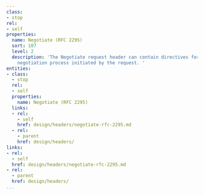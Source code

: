 ```yaml
---
class:
- stop
rel:
- self
properties:
  name: Negotiate (RFC 2295)
  sort: 107
  level: 2
  description: 'The Negotiate request header can contain directives for any content
    negotiation process initiated by the request. '
entities:
- class:
  - stop
  rel:
  - self
  properties:
    name: Negotiate (RFC 2295)
  links:
  - rel:
    - self
    href: design/headers/negotiate-rfc-2295.md
  - rel:
    - parent
    href: design/headers/
links:
- rel:
  - self
  href: design/headers/negotiate-rfc-2295.md
- rel:
  - parent
  href: design/headers/
...
```

